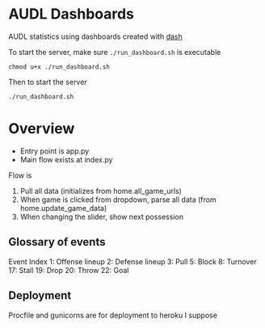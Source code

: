 # AUDL Dashboards

AUDL statistics using dashboards created with [dash](https://dash.plotly.com) 

To start the server, make sure `./run_dashboard.sh` is executable
```
chmod u+x ./run_dashboard.sh
```

Then to start the server
```
./run_dashboard.sh
```

# Overview
* Entry point is app.py
* Main flow exists at index.py

Flow is
1. Pull all data (initializes from home.all_game_urls)
2. When game is clicked from dropdown, parse all data (from home.update_game_data)
3. When changing the slider, show next possession


## Glossary of events
Event Index
1: Offense lineup
2: Defense lineup
3: Pull
5: Block
8: Turnover
17: Stall
19: Drop
20: Throw
22: Goal


## Deployment
Procfile and gunicorns are for deployment to heroku I suppose
